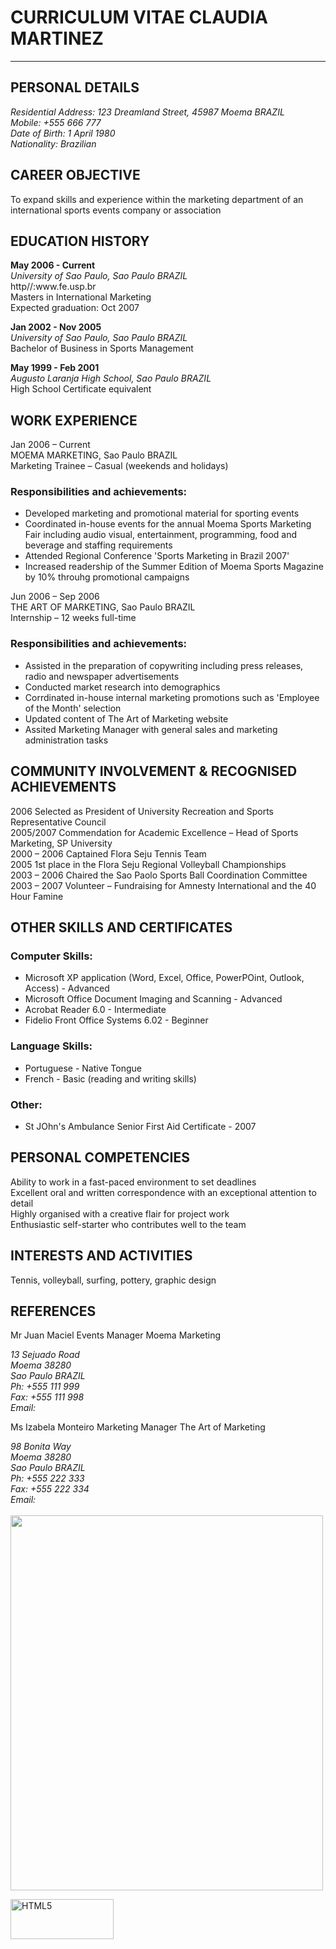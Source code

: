<h1>CURRICULUM VITAE CLAUDIA MARTINEZ</h1>
<hr />

<h2>PERSONAL DETAILS</h2>
<address>
Residential Address: 	123 Dreamland Street, 45987 Moema BRAZIL<br>
Mobile: 		+555 666 777<br>
Date of Birth: 		1  April 1980<br>
Nationality: 		Brazilian<br>
</address>

<h2>CAREER OBJECTIVE</h2>
To expand skills and experience within the marketing department of an international sports events company or association

<h2>EDUCATION HISTORY</h2>
<strong>May 2006 - Current</strong><br>
<i>University of Sao Paulo, Sao Paulo BRAZIL</i><br>
http//:www.fe.usp.br<br>
Masters in International Marketing<br>
Expected graduation: Oct 2007

<strong>Jan 2002 - Nov 2005</strong><br>
<i>University of Sao Paulo, Sao Paulo BRAZIL</i><br>
Bachelor of Business in Sports Management

<strong>May 1999 - Feb 2001</strong><br>
<i>Augusto Laranja High School, Sao Paulo BRAZIL</i><br>
High School Certificate equivalent

<h2>WORK EXPERIENCE</h2>

Jan 2006 – Current<br>
MOEMA MARKETING, Sao Paulo BRAZIL<br>
<a href="http://www.moemamkt.com.br"></a>
Marketing Trainee – Casual (weekends and holidays)
  
<h3>Responsibilities and achievements:</h3>
  <ul>
    <li>Developed marketing and promotional material for sporting events</li>
    <li>Coordinated in-house events for the annual Moema Sports Marketing Fair including audio visual, entertainment, programming, food and beverage and staffing requirements</li>
    <li>Attended Regional Conference 'Sports Marketing in Brazil 2007'</li>
    <li>Increased readership of the Summer Edition of Moema Sports Magazine by 10% throuhg promotional campaigns</li>
  </ul>

Jun 2006 – Sep 2006	<br>
THE ART OF MARKETING, Sao Paulo BRAZIL<br>
<a href="http://www.artofmarketing.com"></a>
Internship – 12 weeks full-time

<h3>Responsibilities and achievements:</h3>
  <ul>
    <li>Assisted in the preparation of copywriting including press releases, radio and newspaper advertisements</li>
    <li>Conducted market research into demographics</li>
    <li>Corrdinated in-house internal marketing promotions such as 'Employee of the Month' selection</li>
    <li>Updated content of The Art of Marketing website</li>
    <li>Assited Marketing Manager with general sales and marketing administration tasks</li>
  </ul>
  
<h2>COMMUNITY INVOLVEMENT & RECOGNISED ACHIEVEMENTS</h2>
2006			Selected as President of University Recreation and Sports Representative Council<br>
2005/2007	        Commendation for Academic Excellence – Head of Sports Marketing, SP University<br>
2000 – 2006 		Captained Flora Seju Tennis Team <br>
2005			1st place in the Flora Seju Regional Volleyball Championships<br>
2003 – 2006		Chaired the Sao Paolo Sports Ball Coordination Committee<br>
2003 – 2007 		Volunteer – Fundraising for Amnesty International and the 40 Hour Famine<br>

<h2>OTHER SKILLS AND CERTIFICATES</h2>

<h3>Computer Skills:</h3>
  <ul>
    <li>Microsoft XP application (Word, Excel, Office, PowerPOint, Outlook, Access) - Advanced</li>
    <li>Microsoft Office Document Imaging and Scanning - Advanced</li>
    <li>Acrobat Reader 6.0 - Intermediate</li>
    <li>Fidelio Front Office Systems 6.02 - Beginner</li>
  </ul>
  
<h3>Language Skills:</h3>
  <ul>
    <li>Portuguese - Native Tongue</li>
    <li>French - Basic (reading and writing skills)</li>
  </ul>
      
<h3>Other: </h3>
  <ul>
    <li>St JOhn's Ambulance Senior First Aid Certificate - 2007</li>
  </ul>
<h2>PERSONAL COMPETENCIES</h2>
Ability to work in a fast-paced environment to set deadlines<br>
Excellent oral and written correspondence with an exceptional attention to detail<br>
Highly organised with a creative flair for project work<br>
Enthusiastic self-starter who contributes well to the team<br>

<h2>INTERESTS AND ACTIVITIES</h2>
Tennis, volleyball, surfing, pottery, graphic design

<h2>REFERENCES</h2>

Mr Juan Maciel
Events Manager
Moema Marketing
<address>
13 Sejuado Road<br>
Moema 38280<br>
Sao Paulo BRAZIL<br>
Ph: +555 111 999<br>
Fax: +555 111 998<br>
Email: <a href="juanmacial@moemamktg.br"></a>
</address>

Ms Izabela Monteiro
Marketing Manager
The Art of Marketing
<address>
98 Bonita Way<br>
Moema 38280<br>
Sao Paulo BRAZIL<br>
Ph: +555 222 333<br>
Fax: +555 222 334<br>
Email: <a href="izabelam@artofmarketing.com"></a>
</address></br>

<img src="https://www.jamsadr.com/images/neutrals/person-donald-900x1080.jpg" width="500" height="600">
<p><a href="http://validator.w3.org/check?uri=referer" target="_blank"><img src="https://www.w3.org/html/logo/badge/html5-badge-h-css3-semantics.png" width="165" height="64" alt="HTML5" title="HTML5"></a></p>
